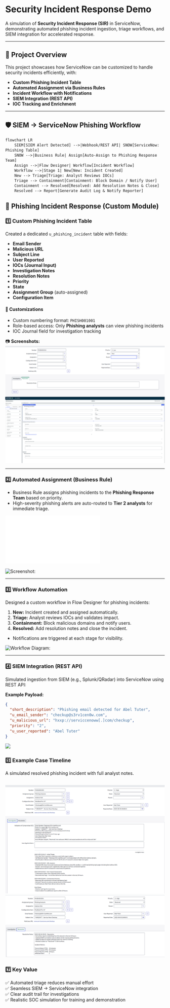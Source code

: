# Security Incident Response Demo

A simulation of **Security Incident Response (SIR)** in ServiceNow, demonstrating automated phishing incident ingestion, triage workflows, and SIEM integration for accelerated response.

---

## 📌 Project Overview
This project showcases how ServiceNow can be customized to handle security incidents efficiently, with:  
- **Custom Phishing Incident Table**  
- **Automated Assignment via Business Rules**  
- **Incident Workflow with Notifications**  
- **SIEM Integration (REST API)**  
- **IOC Tracking and Enrichment**

---

## 🛡 SIEM → ServiceNow Phishing Workflow

```mermaid
flowchart LR
    SIEM[SIEM Alert Detected] -->|Webhook/REST API| SNOW[ServiceNow: Phishing Table]
    SNOW -->|Business Rule| Assign[Auto-Assign to Phishing Response Team]
    Assign -->|Flow Designer| Workflow[Incident Workflow]
    Workflow -->|Stage 1| New[New: Incident Created]
    New --> Triage[Triage: Analyst Reviews IOCs]
    Triage --> Containment[Containment: Block Domain / Notify User]
    Containment --> Resolved[Resolved: Add Resolution Notes & Close]
    Resolved --> Report[Generate Audit Log & Notify Reporter]
```
## 🎯 Phishing Incident Response (Custom Module)

### 1️⃣ Custom Phishing Incident Table
Created a dedicated `u_phishing_incident` table with fields:

- **Email Sender**
- **Malicious URL**
- **Subject Line**
- **User Reported**
- **IOCs (Journal Input)**
- **Investigation Notes**
- **Resolution Notes**
- **Priority**
- **State**
- **Assignment Group** (auto-assigned)
- **Configuration Item**

#### 🔑 Customizations
- Custom numbering format: `PHISH001001`
- Role-based access: Only **Phishing analysts** can view phishing incidents
- IOC Journal field for investigation tracking

📷 **Screenshots:** 
![Phishing Incident Table](./screenshots/PhishingIncidentTable.png)
![Phishing Builder Screenshot](./screenshots/Servicenow_PhishingBuilder.png)

---

### 2️⃣ Automated Assignment (Business Rule)
- Business Rule assigns phishing incidents to the **Phishing Response Team** based on priority.
- High-severity phishing alerts are auto-routed to **Tier 2 analysts** for immediate triage.

![**Business Rule Script:**](./scripts/auto_assign.js) 
 
![**Screenshot:**](screenshots/Buisness_Rule_for_Phishing_Incidents.png)


---

### 3️⃣ Workflow Automation
Designed a custom workflow in Flow Designer for phishing incidents:

1. **New:** Incident created and assigned automatically.
2. **Triage:** Analyst reviews IOCs and validates impact.
3. **Containment:** Block malicious domains and notify users.
4. **Resolved:** Add resolution notes and close the incident.

- Notifications are triggered at each stage for visibility.

![**Workflow Diagram:** ](./workflows/Phishing_Workflow.png)


---

### 4️⃣ SIEM Integration (REST API)
Simulated ingestion from SIEM (e.g., Splunk/QRadar) into ServiceNow using REST API:

**Example Payload:**
```json
{
  "short_description": "Phishing email detected for Abel Tuter",
  "u_email_sender": "checkup@s3rv1cen0w.com",
  "u_malicious_url": "hxxp://serviccenoww[.]com/checkup",
  "priority": "2",
  "u_user_reported": "Abel Tuter"
}
```
![](./screenshots/REST_API_POST_REQUEST.png)

### 5️⃣ Example Case Timeline  
A simulated resolved phishing incident with full analyst notes. 

![Investigation Notes](./screenshots/PhishingIncidentexample1.png)
![Resoluiton Notes](./screenshots/PhishingIncidentexample2.png)
---

### 7️⃣ Key Value  
✅ Automated triage reduces manual effort  
✅ Seamless SIEM → ServiceNow integration  
✅ Clear audit trail for investigations  
✅ Realistic SOC simulation for training and demonstration
